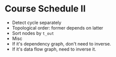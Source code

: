 # Course Schedule II

* Detect cycle separately
* Topological order: former depends on latter
* Sort nodes by `t_out`
* Misc
 * If it's dependency graph, don't need to inverse.
 * If it's data flow graph, need to inverse it.
